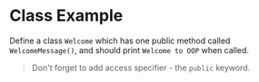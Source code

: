 # Class Example

Define a class `Welcome` which has one public method called `WelcomeMessage()`, and should print `Welcome to OOP` when called.

>Don't forget to add access specifier - the `public` keyword.